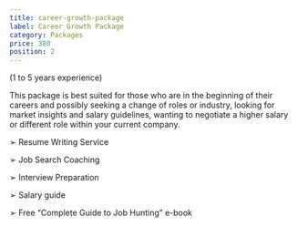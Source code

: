 ```yaml
---
title: career-growth-package
label: Career Growth Package
category: Packages
price: 380
position: 2
---
```

(1 to 5 years
 experience)

This package is best suited for those who are in the beginning of their careers and possibly seeking a change of roles or industry, looking for market insights and salary guidelines, wanting to negotiate a higher salary or different role within your current company.

➢	Resume Writing Service

➢	Job Search Coaching

➢	Interview Preparation

➢	Salary guide

➢	Free “Complete Guide to Job Hunting” e-book
